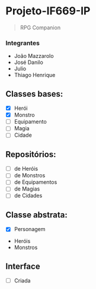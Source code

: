 # Projeto-IF669-IP

> RPG Companion

### Integrantes
- João Mazzarolo
- José Danilo
- Julio
- Thiago Henrique

## Classes bases:
- [x] Herói
- [x] Monstro
- [ ] Equipamento
- [ ] Magia
- [ ] Cidade

## Repositórios:
- [ ] de Heróis
- [ ] de Monstros
- [ ] de Equipamentos
- [ ] de Magias
- [ ] de Cidades

## Classe abstrata:
- [x] Personagem
 - Heróis
 - Monstros

## Interface
- [ ] Criada
